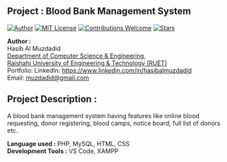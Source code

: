 ## Project : Blood Bank Management System
[![Author](https://img.shields.io/badge/Author-Hasib%20Al%20Muzdadid-blue)](https://github.com/HasibAlMuzdadid)
[![MIT License](https://img.shields.io/badge/License-MIT%20License-important)](https://github.com/HasibAlMuzdadid/Blood-Bank-Management-System/blob/main/LICENSE)
[![Contributions Welcome](https://img.shields.io/badge/Contributions-Welcome-brightgreen.svg?style=flat)](https://github.com/HasibAlMuzdadid/Blood-Bank-Management-System)
[![Stars](https://img.shields.io/github/stars/HasibAlMuzdadid/Blood-Bank-Management-System.svg?style=social)](https://github.com/HasibAlMuzdadid/Blood-Bank-Management-System/stargazers)


**Author :** </br>
Hasib Al Muzdadid</br>
[Department of Computer Science & Engineering](https://www.cse.ruet.ac.bd/), </br>
[Rajshahi University of Engineering & Technology (RUET)](https://www.ruet.ac.bd/) </br>
Portfolio:
LinkedIn: https://www.linkedin.com/in/hasibalmuzdadid </br>
Email: muzdadid@gmail.com

## Project Description :
A blood bank management system having features like online blood requesting, donor registering, blood camps, notice board, full list of donors etc.

**Language used :** PHP, MySQL, HTML, CSS <br/>
**Development Tools :** VS Code, XAMPP
